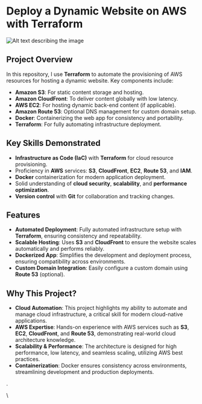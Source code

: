 # Deploy a Dynamic Website on AWS with Terraform

![Alt text describing the image](1.Terraform-Ecommerce(2).jpg)

## Project Overview

In this repository, I use **Terraform** to automate the provisioning of AWS resources for hosting a dynamic website. Key components include:

- **Amazon S3**: For static content storage and hosting.
- **Amazon CloudFront**: To deliver content globally with low latency.
- **AWS EC2**: For hosting dynamic back-end content (if applicable).
- **Amazon Route 53**: Optional DNS management for custom domain setup.
- **Docker**: Containerizing the web app for consistency and portability.
- **Terraform**: For fully automating infrastructure deployment.

## Key Skills Demonstrated

- **Infrastructure as Code (IaC)** with **Terraform** for cloud resource provisioning.
- Proficiency in **AWS** services: **S3**, **CloudFront**, **EC2**, **Route 53**, and **IAM**.
- **Docker** containerization for modern application deployment.
- Solid understanding of **cloud security**, **scalability**, and **performance optimization**.
- **Version control** with **Git** for collaboration and tracking changes.

## Features

- **Automated Deployment**: Fully automated infrastructure setup with **Terraform**, ensuring consistency and repeatability.
- **Scalable Hosting**: Uses **S3** and **CloudFront** to ensure the website scales automatically and performs reliably.
- **Dockerized App**: Simplifies the development and deployment process, ensuring compatibility across environments.
- **Custom Domain Integration**: Easily configure a custom domain using **Route 53** (optional).

## Why This Project?

- **Cloud Automation**: This project highlights my ability to automate and manage cloud infrastructure, a critical skill for modern cloud-native applications.
- **AWS Expertise**: Hands-on experience with AWS services such as **S3**, **EC2**, **CloudFront**, and **Route 53**, demonstrating real-world cloud architecture knowledge.
- **Scalability & Performance**: The architecture is designed for high performance, low latency, and seamless scaling, utilizing AWS best practices.
- **Containerization**: Docker ensures consistency across environments, streamlining development and production deployments.



.



\
